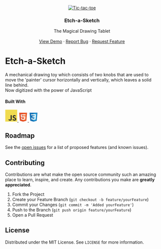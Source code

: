 <!-- PROJECT LOGO -->
<br />
<p align="center">
  <a href="https://en.wikipedia.org/wiki/Etch_A_Sketch" target="_blank"> <img src="https://static.wikia.nocookie.net/pixar/images/4/4e/Etch_A_Sketch.png/" alt="Tic-tac-toe" width="250" height="200"/> </a> 
  </a>


  <h3 align="center">Etch-a-Sketch</h3>

  <p align="center">
    The Magical Drawing Tablet
    <br />
    <br />
    <a href="https://rustyxlol.github.io/etch-a-sketch/">View Demo</a>
    ·
    <a href="https://github.com/rustyxlol/etch-a-sketch/issues">Report Bug</a>
    ·
    <a href="https://github.com/rustyxlol/etch-a-sketch/issues">Request Feature</a>
  </p>
</p>



# Etch-a-Sketch

A mechanical drawing toy which consists of two knobs that are used to move the 'painter' cursor horizontally and vertically, which leaves a solid line behind.    
Now digitized with the power of JavaScript


#### Built With

<a href="https://developer.mozilla.org/en-US/docs/Web/JavaScript" target="_blank"> <img src="https://raw.githubusercontent.com/devicons/devicon/master/icons/javascript/javascript-original.svg" alt="javascript" width="40" height="40"/> </a>
<a href="https://www.w3.org/html/" target="_blank"> <img src="https://raw.githubusercontent.com/devicons/devicon/master/icons/html5/html5-original.svg" alt="html5" width="30" height="30"/> </a> 
<a href="https://www.w3schools.com/css/" target="_blank"> <img src="https://raw.githubusercontent.com/devicons/devicon/master/icons/css3/css3-original.svg" alt="css3" width="30" height="30"/> </a> 

## Roadmap

See the [open issues](https://github.com/rustyxlol/etch-a-sketch/issues) for a list of proposed features (and known issues).

## Contributing

Contributions are what make the open source community such an amazing place to learn, inspire, and create. Any contributions you make are **greatly appreciated**.

1. Fork the Project
2. Create your Feature Branch (`git checkout -b feature/yourFeature`)
3. Commit your Changes (`git commit -m 'Added yourFeature'`)
4. Push to the Branch (`git push origin feature/yourFeature`)
5. Open a Pull Request


## License

Distributed under the MIT License. See `LICENSE` for more information.
